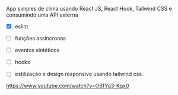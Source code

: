 App simples de clima usando React JS, React Hook, Tailwind CSS e consumindo uma API externa

- [x] eslint 
- [ ] funções assíncronas
- [ ] eventos sintéticos
- [ ] hooks
- [ ] estilização e design responsivo usando tailwind css.


https://www.youtube.com/watch?v=O6fYg3-Kgx0